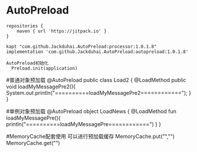 # AutoPreload

    repositories {
        maven { url 'https://jitpack.io' }
    }

    kapt "com.github.Jackduhai.AutoPreload:processor:1.0.1.8"
    implementation 'com.github.Jackduhai.AutoPreload:autopreload:1.0.1.8'

    AutoPreload初始化
      Preload.init(application)


#普通对象预加载
    @AutoPreload
    public class Load2 {
        @LoadMethod
        public void loadMyMessagePre2(){
            System.out.println("==========loadMyMessagePre2============");
        }
    }


#单例对象预加载
    @AutoPreload
    object LoadNews {
        @LoadMethod
        fun loadMyMessagePre(){
            println("==========loadMyMessagePre============")
        }
    }

#MemoryCache配套使用 可以进行预加载缓存
    MemoryCache.put("","")
    MemoryCache.get("")